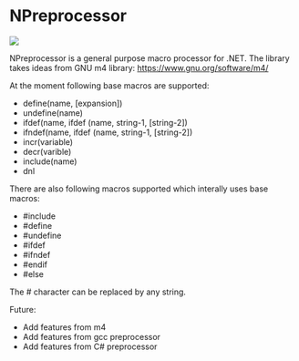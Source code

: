 # NPreprocessor
 [<img src="https://img.shields.io/nuget/vpre/NPreprocessor.svg">]( https://www.nuget.org/packages/NPreprocessor)

NPreprocessor is a general purpose macro processor for .NET. 
The library takes ideas from GNU m4 library: https://www.gnu.org/software/m4/

At the moment following base macros are supported:
- define(name, [expansion])
- undefine(name)
- ifdef(name, ifdef (name, string-1, [string-2])
- ifndef(name, ifdef (name, string-1, [string-2])
- incr(variable)
- decr(varible)
- include(name)
- dnl

There are also following macros supported which interally uses base macros:
- #include 
- #define 
- #undefine
- #ifdef
- #ifndef
- #endif
- #else

The # character can be replaced by any string.

Future:
- Add features from m4
- Add features from gcc preprocessor
- Add features from C# preprocessor
